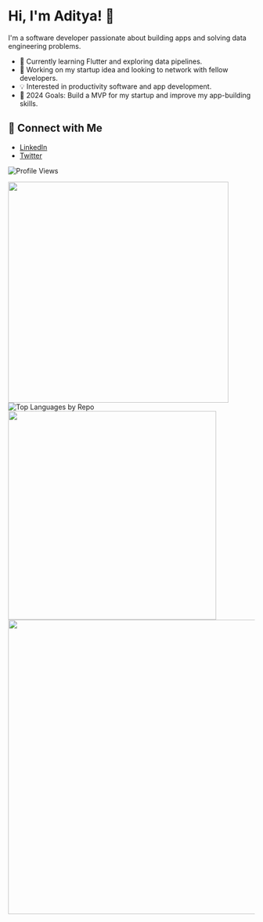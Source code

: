 # Hi, I'm Aditya! 👋

I'm a software developer passionate about building apps and solving data engineering problems.

- 🌱 Currently learning Flutter and exploring data pipelines.
- 🚀 Working on my startup idea and looking to network with fellow developers.
- 💡 Interested in productivity software and app development.
- 🎯 2024 Goals: Build a MVP for my startup and improve my app-building skills.

## 🔗 Connect with Me
- [LinkedIn](https://www.linkedin.com/in/aditya-tiwari-587833203/)
- [Twitter](https://x.com/Aditya_T007)

![Profile Views](https://komarev.com/ghpvc/?username=Aditya-Tiwari-07&color=blue)

<img src="https://github-readme-streak-stats.herokuapp.com/?user=Aditya-Tiwari-07&theme=radical" width="450px" /> ![Top Languages by Repo](https://github-profile-summary-cards.vercel.app/api/cards/repos-per-language?username=Aditya-Tiwari-07&theme=radical)
<img src="https://github-readme-stats.vercel.app/api?username=Aditya-Tiwari-07&show_icons=true&theme=radical" width="425px" />
<img src="https://github-profile-summary-cards.vercel.app/api/cards/profile-details?username=Aditya-Tiwari-07&theme=radical" width="600px" />
